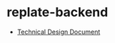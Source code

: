 # replate-backend
 * [Technical Design Document](https://docs.google.com/document/d/1wSq4LByT5i4Z4KL_k2MvN4oLEToGGLGJb64NITssmUM/edit#)
 
